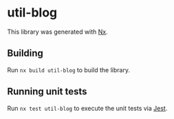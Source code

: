 # util-blog

This library was generated with [Nx](https://nx.dev).

## Building

Run `nx build util-blog` to build the library.

## Running unit tests

Run `nx test util-blog` to execute the unit tests via [Jest](https://jestjs.io).
